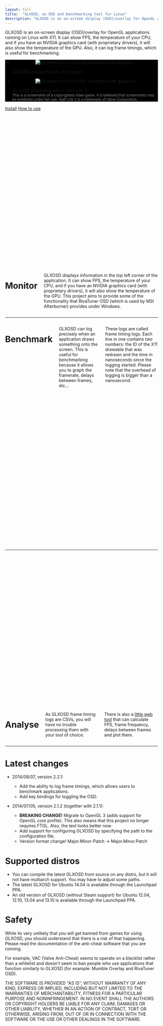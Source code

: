 ```yaml
---
layout: full
title:  "GLXOSD, an OSD and benchmarking tool for Linux"
description: "GLXOSD is an on-screen display (OSD)/overlay for OpenGL applications running on Linux with X11. It can show FPS, the temperature of your CPU, and if you have an NVIDIA graphics card (with proprietary drivers), it will also show the temperature of the GPU. Also, it can log frame timings, which is useful for benchmarking."
---
```

<dfn style="font-style: normal;">GLXOSD</dfn> is an on-screen display (OSD)/overlay for OpenGL applications running on Linux with X11. It can show FPS, the temperature of your CPU, and if you have an NVIDIA graphics card (with proprietary drivers), it will also show the temperature of the GPU. Also, it can log frame timings, which is useful for benchmarking.

<p>
	<div style="background-color: #000000">
		<ul class="example-orbit" data-orbit data-options="timer_speed: 5000">
			<li>
					<p align="center"><img src="img/glxgears.png" alt="Screenshot of GLXOSD running inside glxgears" class="text-center" ></img></p>
					<div class="orbit-caption">GLXOSD displaying info in glxgears.</div>
			</li>
			<li>
					<p align="center"><img src="img/hl2.png" alt="Screenshot of GLXOSD running inside glxgears"></img></p>
					<div class="orbit-caption">GLXOSD displaying info in Half-Life 2.</br><small style="color: #888888">This is a screenshot of a copyrighted video game. It is believed that screenshots may be exhibited under fair use. Half-Life 2 is a trademark of Valve Corporation.</small></div>
			</li>
		</ul>
	</div>
</p>
<p>
	<a href="install.html" class="button">Install</a>
	<a href="usage.html" class="button">How to use</a>
</p>

<div class="row">
	<div class="large-3 columns hide-for-medium-down">
		<svg xmlns="http://www.w3.org/2000/svg" width="100%" height="100%" viewBox="0 0 100 100">
			<text x="0" y="100" class=""
		        font-family="GeneralFoundicons" 
		        font-size="100">
		        &#xf00f;
		  	</text>
		</svg>
	</div>
	<div class="large-9 small-12 columns text-justify">
		<h1>Monitor</h1>
		<p>GLXOSD displays information in the top left corner of the application. It can show FPS, the temperature of your CPU, and if you have an NVIDIA graphics card (with proprietary drivers), it will also show the temperature of the GPU. This project aims to provide some of the functionality that RivaTuner OSD (which is used by MSI Afterburner) provides under Windows.</p>
	</div>
</div>
<hr>
<div class="row">
	<div class="large-9 small-12 columns text-justify">
		<h1>Benchmark</h1>
		<p>GLXOSD can log precisely when an application draws something onto the screen. This is useful for benchmarking because it allows you to graph the framerate, delays between frames, etc...</p>
		<p>These logs are called frame timing logs. Each line in one contains two numbers: the ID of the X11 drawable that was redrawn and the time in nanoseconds since the logging started. Please note that the overhead of logging is bigger than a nanosecond.</p>
	</div>
	<div class="large-3 columns hide-for-medium-down">
		<svg xmlns="http://www.w3.org/2000/svg" width="100%" height="100%" viewBox="0 0 100 100">
			<text x="0" y="100" class=""
		        font-family="GeneralFoundicons" 
		        font-size="100">
		        &#xf01a;
		  	</text>
		</svg>
	</div>
</div>
<hr>
<div class="row">
	<div class="large-3 columns hide-for-medium-down">
		<svg xmlns="http://www.w3.org/2000/svg" width="100%" height="100%" viewBox="0 0 100 100">
			<text x="0" y="100" class=""
		        font-family="GeneralFoundicons" 
		        font-size="100">
		        &#xf021;
		  	</text>
		</svg>
	</div>
	<div class="large-9 small-12 columns text-justify">
		<h1>Analyse</h1>
		<p>As GLXOSD frame timing logs are CSVs, you will have no trouble processing them with your tool of choice.</p>
		<p>There is also a <a href="{{site.baseurl}}/analyse.html">little web tool</a> that can calculate FPS, frame frequency, delays between frames and plot them.</p>
	</div>
</div>
<hr>

# Latest changes #

* 2014/08/07, version 2.2.1:
  * Add the ability to log frame timings, which allows users to benchmark
  applications.
  * Add key bindings for toggling the OSD.

* 2014/07/05, version 2.1.2 (together with 2.1.1):
  * **BREAKING CHANGE!** Migrate to OpenGL 3 (adds support for OpenGL core profile). This also means that this project no longer requires FTGL. Also, the text looks better now.
  * Add support for configuring GLXOSD by specifying the path to the
     configuration file.
  * Version format change! Major.Minor-Patch -> Major.Minor.Patch

# Supported distros #

* You can compile the latest GLXOSD from source on any distro, but it will not have multiarch support. You may have to adjust some paths.
* The latest GLXOSD for Ubuntu 14.04 is available through the Launchpad PPA.
* An old version of GLXOSD (without Steam support) for Ubuntu 12.04, 12.10, 13.04 and 13.10 is available through the Launchpad PPA.

# Safety #

While its very unlikely that you will get banned from games for using GLXOSD, you should understand that there is a risk of that happening. Please read the documentation of the anti-cheat software that you are running.

For example, VAC (Valve Anti-Cheat) seems to operate on a blacklist rather than a whitelist and doesn't seem to ban people who use applications that function similarly to GLXOSD (for example: Mumble Overlay and RivaTuner OSD).

THE SOFTWARE IS PROVIDED "AS IS", WITHOUT WARRANTY OF ANY KIND, EXPRESS OR IMPLIED, INCLUDING BUT NOT LIMITED TO THE WARRANTIES OF MERCHANTABILITY, FITNESS FOR A PARTICULAR PURPOSE AND NONINFRINGEMENT. IN NO EVENT SHALL THE AUTHORS OR COPYRIGHT HOLDERS BE LIABLE FOR ANY CLAIM, DAMAGES OR OTHER LIABILITY, WHETHER IN AN ACTION OF CONTRACT, TORT OR OTHERWISE, ARISING FROM, OUT OF OR IN CONNECTION WITH THE SOFTWARE OR THE USE OR OTHER DEALINGS IN THE SOFTWARE.